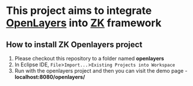 This project aims to integrate [OpenLayers](http://openlayers.org/) into [ZK](http://www.zkoss.org/) framework
=========================================

How to install ZK Openlayers project
----------------------------------
1. Please checkout this repository to a folder named __openlayers__
2. In Eclipse IDE, `File`>`Import...`>`Existing Projects into Workspace`
3. Run with the openlayers project and then you can visit the demo page - __localhost:8080/openlayers/__